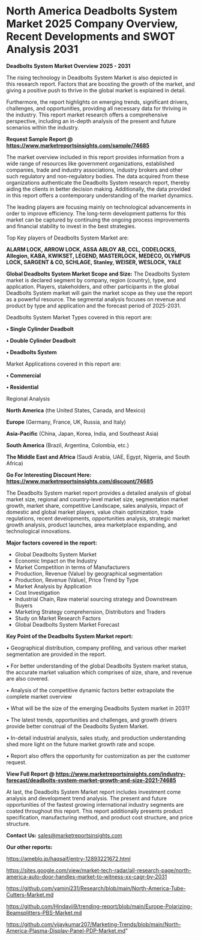 # North America Deadbolts System Market 2025 Company Overview, Recent Developments and SWOT Analysis 2031

<Strong> Deadbolts System Market Overview 2025 - 2031</strong>

The rising technology in Deadbolts System Market is also depicted in this research report. Factors that are boosting the growth of the market, and giving a positive push to thrive in the global market is explained in detail.

Furthermore, the report highlights on emerging trends, significant drivers, challenges, and opportunities, providing all necessary data for thriving in the industry. This report market research offers a comprehensive perspective, including an in-depth analysis of the present and future scenarios within the industry.

<strong>Request Sample Report @ <a href=https://www.marketreportsinsights.com/sample/74685>https://www.marketreportsinsights.com/sample/74685</a></strong>

The market overview included in this report provides information from a wide range of resources like government organizations, established companies, trade and industry associations, industry brokers and other such regulatory and non-regulatory bodies. The data acquired from these organizations authenticate the Deadbolts System research report, thereby aiding the clients in better decision making. Additionally, the data provided in this report offers a contemporary understanding of the market dynamics.

The leading players are focusing mainly on technological advancements in order to improve efficiency. The long-term development patterns for this market can be captured by continuing the ongoing process improvements and financial stability to invest in the best strategies.

Top Key players of Deadbolts System Market are:

<strong>ALARM LOCK, ARROW LOCK, ASSA ABLOY AB, CCL, CODELOCKS, Allegion, KABA, KWIKSET, LEGEND, MASTERLOCK, MEDECO, OLYMPUS LOCK, SARGENT & CO, SCHLAGE, Stanley, WEISER, WESLOCK, YALE</strong>

<strong><b>Global Deadbolts System Market Scope and Size:</b></strong>
The Deadbolts System market is declared segment by company, region (country), type, and application. Players, stakeholders, and other participants in the global Deadbolts System market will gain the market scope as they use the report as a powerful resource. The segmental analysis focuses on revenue and product by type and application and the forecast period of 2025-2031.

Deadbolts System Market Types covered in this report are:

<strong>• Single Cylinder Deadbolt

• Double Cylinder Deadbolt

• Deadbolts System</strong>

Market Applications covered in this report are:

<strong>• Commercial

• Residential</strong> 

Regional Analysis

<strong>North America</strong> (the United States, Canada, and Mexico)

<strong>Europe</strong> (Germany, France, UK, Russia, and Italy)

<strong>Asia-Pacific</strong> (China, Japan, Korea, India, and Southeast Asia)

<strong>South America</strong> (Brazil, Argentina, Colombia, etc.)

<strong>The Middle East and Africa</strong> (Saudi Arabia, UAE, Egypt, Nigeria, and South Africa)

<strong>Go For Interesting Discount Here: <a href=https://www.marketreportsinsights.com/discount/74685>https://www.marketreportsinsights.com/discount/74685</a></strong>

The Deadbolts System market report provides a detailed analysis of global market size, regional and country-level market size, segmentation market growth, market share, competitive Landscape, sales analysis, impact of domestic and global market players, value chain optimization, trade regulations, recent developments, opportunities analysis, strategic market growth analysis, product launches, area marketplace expanding, and technological innovations.

<strong><b>Major factors covered in the report:</b></strong>
<ul>
  <li>Global Deadbolts System Market </li>
  <li>Economic Impact on the Industry</li>
  <li>Market Competition in terms of Manufacturers</li>
  <li>Production, Revenue (Value) by geographical segmentation</li>
  <li>Production, Revenue (Value), Price Trend by Type</li>
  <li>Market Analysis by Application</li>
  <li>Cost Investigation</li>
  <li>Industrial Chain, Raw material sourcing strategy and Downstream Buyers</li>
  <li>Marketing Strategy comprehension, Distributors and Traders</li>
  <li>Study on Market Research Factors</li>
  <li>Global Deadbolts System Market Forecast</li>
</ul>

<strong><b>Key Point of the Deadbolts System Market report:</b></strong>

• Geographical distribution, company profiling, and various other market segmentation are provided in the report.

• For better understanding of the global Deadbolts System market status, the accurate market valuation which comprises of size, share, and revenue are also covered.

• Analysis of the competitive dynamic factors better extrapolate the complete market overview

• What will be the size of the emerging Deadbolts System market in 2031?

• The latest trends, opportunities and challenges, and growth drivers provide better construal of the Deadbolts System Market.

• In-detail industrial analysis, sales study, and production understanding shed more light on the future market growth rate and scope.

• Report also offers the opportunity for customization as per the customer request.

<strong><b>View Full Report @ <a href=https://www.marketreportsinsights.com/industry-forecast/deadbolts-system-market-growth-and-size-2021-74685>https://www.marketreportsinsights.com/industry-forecast/deadbolts-system-market-growth-and-size-2021-74685</a></b></strong>


At last, the Deadbolts System Market report includes investment come analysis and development trend analysis. The present and future opportunities of the fastest growing international industry segments are coated throughout this report. This report additionally presents product specification, manufacturing method, and product cost structure, and price structure.

<strong>Contact Us:</strong>
sales@marketreportsinsights.com

<strong>Our other reports:</strong>

<a href=https://ameblo.jp/haqsaif/entry-12893221672.html>https://ameblo.jp/haqsaif/entry-12893221672.html</a>

<a href=https://sites.google.com/view/market-tech-radar/all-research-page/north-america-auto-door-handles-market-to-witness-xx-cagr-by-2031>https://sites.google.com/view/market-tech-radar/all-research-page/north-america-auto-door-handles-market-to-witness-xx-cagr-by-2031</a>

<a href=https://github.com/yamini231/Research/blob/main/North-America-Tube-Cutters-Market.md>https://github.com/yamini231/Research/blob/main/North-America-Tube-Cutters-Market.md</a>

<a href=https://github.com/Hindavii9/trending-report/blob/main/Europe-Polarizing-Beamsplitters-PBS-Market.md>https://github.com/Hindavii9/trending-report/blob/main/Europe-Polarizing-Beamsplitters-PBS-Market.md</a>

<a href=https://github.com/vijaykumar207/Marketing-Trends/blob/main/North-America-Plasma-Display-Panel-PDP-Market.md>https://github.com/vijaykumar207/Marketing-Trends/blob/main/North-America-Plasma-Display-Panel-PDP-Market.md</a>"
